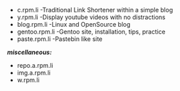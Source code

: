 * c.rpm.li -Traditional Link Shortener within a simple blog
* y.rpm.li -Display youtube videos with no distractions
* blog.rpm.li -Linux and OpenSource blog
* gentoo.rpm.li -Gentoo site, installation, tips, practice
* paste.rpm.li -Pastebin like site

***miscellaneous:***

* repo.a.rpm.li
* img.a.rpm.li
* w.rpm.li
